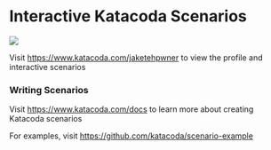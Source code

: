 # Interactive Katacoda Scenarios

[![](http://shields.katacoda.com/katacoda/jaketehpwner/count.svg)](https://www.katacoda.com/jaketehpwner "Get your profile on Katacoda.com")

Visit https://www.katacoda.com/jaketehpwner to view the profile and interactive scenarios

### Writing Scenarios
Visit https://www.katacoda.com/docs to learn more about creating Katacoda scenarios

For examples, visit https://github.com/katacoda/scenario-example
